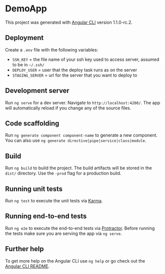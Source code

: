 # DemoApp

This project was generated with [Angular CLI](https://github.com/angular/angular-cli) version 1.1.0-rc.2.

## Deployment
Create a `.env` file with the following variables:
* `SSH_KEY` = the file name of your ssh key used to access server, assumed to be in `~/.ssh/`
* `DEPLOY_USER` = user that the deploy task runs as on the server
* `STAGING_SERVER` = url for the server that you want to deploy to

## Development server

Run `ng serve` for a dev server. Navigate to `http://localhost:4200/`. The app will automatically reload if you change any of the source files.

## Code scaffolding

Run `ng generate component component-name` to generate a new component. You can also use `ng generate directive|pipe|service|class|module`.

## Build

Run `ng build` to build the project. The build artifacts will be stored in the `dist/` directory. Use the `-prod` flag for a production build.

## Running unit tests

Run `ng test` to execute the unit tests via [Karma](https://karma-runner.github.io).

## Running end-to-end tests

Run `ng e2e` to execute the end-to-end tests via [Protractor](http://www.protractortest.org/).
Before running the tests make sure you are serving the app via `ng serve`.

## Further help

To get more help on the Angular CLI use `ng help` or go check out the [Angular CLI README](https://github.com/angular/angular-cli/blob/master/README.md).

